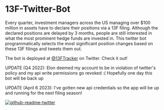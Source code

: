 # 13F-Twitter-Bot
Every quarter, investment managers across the US managing over $100 million in assets have to declare their positions via a 13F filing. Although the declared positions are delayed by 3 months, people are still interested in what the most prominent hedge funds are invested in. This twitter bot programmatically selects the most significant position changes based on these 13F filings and tweets them out.

The bot is deployed at [@13FTracker](https://twitter.com/13FTracker) on Twitter. Check it out!

UPDATE (Q4 2022): Elon deemed my account to be in violation of twitter's policy and my api write permissions go revoked :( Hopefully one day this bot will be back up

UPDATE (April 6 2023): I've gotten new api credentials so the app will be up and running for the next filing season!

[![github-readme-twitter](https://github-readme-twitter.gazf.vercel.app/api?id=13FTracker)](https://github.com/gazf/github-readme-twitter)
